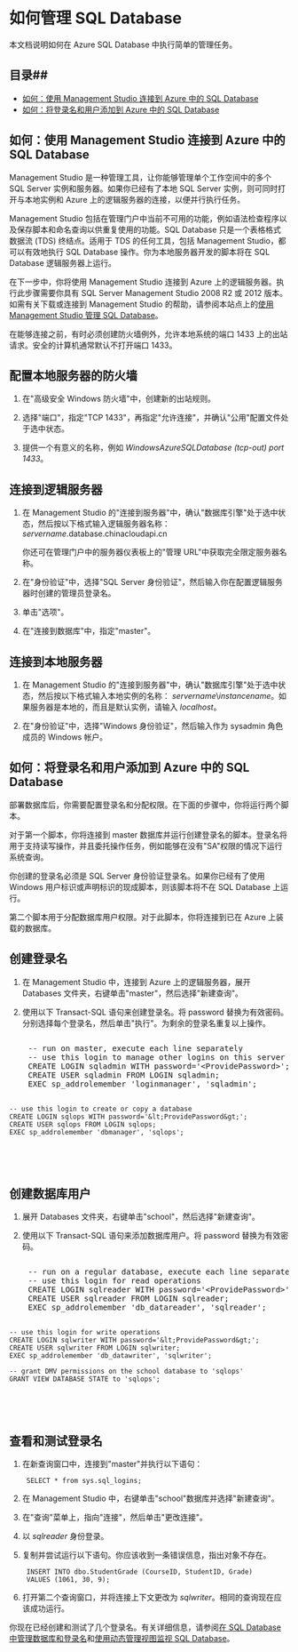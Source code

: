 <properties umbracoNaviHide="0" pageTitle="如何管理 SQL Database" metaKeywords="Azure SQL database, SQL database, manage sql database, add logins, connect to sql database" description="了解如何管理 Azure SQL Database。" linkid="devnav-manage-services-cloud-services" urlDisplayName="Cloud Services" headerExpose="" footerExpose="" disqusComments="1" title="How to Manage SQL Database" authors=""/>

<tags
   ms.service="sql-database"
   ms.date="01/13/2015"
   wacn.date="05/25/2015"/>  
 
<h1><a id="swap"></a>如何管理 SQL Database</h1>

本文档说明如何在 Azure SQL Database 中执行简单的管理任务。 

## 目录##

* [如何：使用 Management Studio 连接到 Azure 中的 SQL Database](#connect)
* [如何：将登录名和用户添加到 Azure 中的 SQL Database](#addlogins)


<h2><a id="connect"></a>如何：使用 Management Studio 连接到 Azure 中的 SQL Database</h2>

Management Studio 是一种管理工具，让你能够管理单个工作空间中的多个 SQL Server 实例和服务器。如果你已经有了本地 SQL Server 实例，则可同时打开与本地实例和 Azure 上的逻辑服务器的连接，以便并行执行任务。

Management Studio 包括在管理门户中当前不可用的功能，例如语法检查程序以及保存脚本和命名查询以供重复使用的功能。SQL Database 只是一个表格格式数据流 (TDS) 终结点。适用于 TDS 的任何工具，包括 Management Studio，都可以有效地执行 SQL Database 操作。你为本地服务器开发的脚本将在 SQL Database 逻辑服务器上运行。 

在下一步中，你将使用 Management Studio 连接到 Azure 上的逻辑服务器。执行此步骤需要你具有 SQL Server Management Studio 2008 R2 或 2012 版本。如需有关下载或连接到 Management Studio 的帮助，请参阅本站点上的[使用 Management Studio 管理 SQL Database][]。

在能够连接之前，有时必须创建防火墙例外，允许本地系统的端口 1433 上的出站请求。安全的计算机通常默认不打开端口 1433。 

## 配置本地服务器的防火墙

1. 在"高级安全 Windows 防火墙"中，创建新的出站规则。

2. 选择"端口"，指定"TCP 1433"，再指定"允许连接"，并确认"公用"配置文件处于选中状态。

3. 提供一个有意义的名称，例如  *WindowsAzureSQLDatabase (tcp-out) port 1433*。 


## 连接到逻辑服务器

1. 在 Management Studio 的"连接到服务器"中，确认"数据库引擎"处于选中状态，然后按以下格式输入逻辑服务器名称： *servername*.database.chinacloudapi.cn

	你还可在管理门户中的服务器仪表板上的"管理 URL"中获取完全限定服务器名称。

2. 在"身份验证"中，选择"SQL Server 身份验证"，然后输入你在配置逻辑服务器时创建的管理员登录名。

3. 单击"选项"。 

4. 在"连接到数据库"中，指定"master"。


## 连接到本地服务器

1. 在 Management Studio 的"连接到服务器"中，确认"数据库引擎"处于选中状态，然后按以下格式输入本地实例的名称： *servername*&#92;*instancename*。如果服务器是本地的，而且是默认实例，请输入  *localhost*。

2. 在"身份验证"中，选择"Windows 身份验证"，然后输入作为 sysadmin 角色成员的 Windows 帐户。


<h2><a id="addlogins"></a>如何：将登录名和用户添加到 Azure 中的 SQL Database</h2>

部署数据库后，你需要配置登录名和分配权限。在下面的步骤中，你将运行两个脚本。

对于第一个脚本，你将连接到 master 数据库并运行创建登录名的脚本。登录名将用于支持读写操作，并且委托操作任务，例如能够在没有"SA"权限的情况下运行系统查询。

你创建的登录名必须是 SQL Server 身份验证登录名。如果你已经有了使用 Windows 用户标识或声明标识的现成脚本，则该脚本将不在 SQL Database 上运行。

第二个脚本用于分配数据库用户权限。对于此脚本，你将连接到已在 Azure 上装载的数据库。

## 创建登录名

1. 在 Management Studio 中，连接到 Azure 上的逻辑服务器，展开 Databases 文件夹，右键单击"master"，然后选择"新建查询"。

2. 使用以下 Transact-SQL 语句来创建登录名。将 password 替换为有效密码。分别选择每个登录名，然后单击"执行"。为剩余的登录名重复以上操作。

<div style="width:auto; height:auto; overflow:auto"><pre>
    -- run on master, execute each line separately
    -- use this login to manage other logins on this server
    CREATE LOGIN sqladmin WITH password='&lt;ProvidePassword&gt;'; 
    CREATE USER sqladmin FROM LOGIN sqladmin;
    EXEC sp_addrolemember 'loginmanager', 'sqladmin';

    -- use this login to create or copy a database
    CREATE LOGIN sqlops WITH password='&lt;ProvidePassword&gt;';
    CREATE USER sqlops FROM LOGIN sqlops;
    EXEC sp_addrolemember 'dbmanager', 'sqlops';
</pre></div>


## 创建数据库用户

1. 展开 Databases 文件夹，右键单击"school"，然后选择"新建查询"。

2. 使用以下 Transact-SQL 语句来添加数据库用户。将 password 替换为有效密码。 

<div style="width:auto; height:auto; overflow:auto"><pre>
    -- run on a regular database, execute each line separately
    -- use this login for read operations
    CREATE LOGIN sqlreader WITH password='&lt;ProvidePassword&gt;';
    CREATE USER sqlreader FROM LOGIN sqlreader;
    EXEC sp_addrolemember 'db_datareader', 'sqlreader';

    -- use this login for write operations
    CREATE LOGIN sqlwriter WITH password='&lt;ProvidePassword&gt;';
    CREATE USER sqlwriter FROM LOGIN sqlwriter;
    EXEC sp_addrolemember 'db_datawriter', 'sqlwriter';

    -- grant DMV permissions on the school database to 'sqlops'
    GRANT VIEW DATABASE STATE to 'sqlops';
</pre></div>

## 查看和测试登录名

1. 在新查询窗口中，连接到"master"并执行以下语句： 

        SELECT * from sys.sql_logins;

2. 在 Management Studio 中，右键单击"school"数据库并选择"新建查询"。

3. 在"查询"菜单上，指向"连接"，然后单击"更改连接"。

4. 以 *sqlreader* 身份登录。

5. 复制并尝试运行以下语句。你应该收到一条错误信息，指出对象不存在。

        INSERT INTO dbo.StudentGrade (CourseID, StudentID, Grade)
        VALUES (1061, 30, 9);

6. 打开第二个查询窗口，并将连接上下文更改为 *sqlwriter*。相同的查询现在应该成功运行。

你现在已经创建和测试了几个登录名。有关详细信息，请参阅[在 SQL Database 中管理数据库和登录名][]和[使用动态管理视图监视 SQL Database][]。

[在 SQL Database 中管理数据库和登录名]: http://msdn.microsoft.com/zh-cn/library/azure/ee336235.aspx
[使用动态管理视图监视 SQL Database]: http://msdn.microsoft.com/zh-cn/library/azure/ff394114.aspx
[使用 Management Studio 管理 SQL Database]: /documentation/articles/sql-database-manage-azure-ssms/

<!--HONumber=55-->